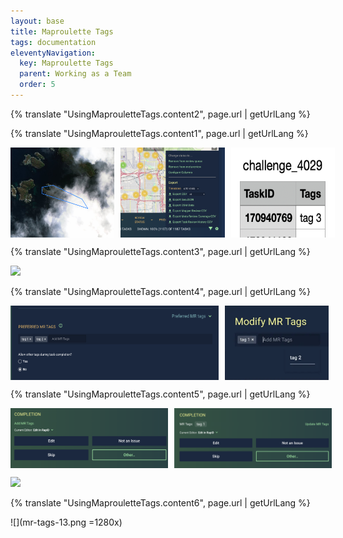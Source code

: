```yaml
---
layout: base
title: Maproulette Tags
tags: documentation
eleventyNavigation:
  key: Maproulette Tags
  parent: Working as a Team
  order: 5
---
```


{% translate "UsingMaprouletteTags.content2", page.url | getUrlLang %}

{% translate "UsingMaprouletteTags.content1", page.url | getUrlLang %}

<div style="display: flex;">
    <img src="/media/bad-imagery.png" alt="Image 1" style="width: 33%; margin-right: 10px;">
    <img src="/media/mr-tags-11.png" alt="Image 3" style="width: 33%; margin-right: 10px;">
    <img src="/media/mr-tags-10.png" alt="Image 2" style="width: 33%;">
</div>

{% translate "UsingMaprouletteTags.content3", page.url | getUrlLang %}

![](mr-tags-3.png)

{% translate "UsingMaprouletteTags.content4", page.url | getUrlLang %}

<div style="display: flex;">
    <img src="/media/mr-tags-4.png" alt="Image 4" style="width: 66%; margin-right: 10px;">
    <img src="/media/mr-tags-12.png" alt="Image 5" style="width: 33%;">
</div>

{% translate "UsingMaprouletteTags.content5", page.url | getUrlLang %}

<div style="display: flex;">
    <img src="/media/mr-tags-1.png" alt="Image 4" style="width: 50%; margin-right: 10px;">
    <img src="/media/mr-tags-6.png" alt="Image 5" style="width: 50%;">
</div>

![](mr-tags-2.png)

{% translate "UsingMaprouletteTags.content6", page.url | getUrlLang %}

![](mr-tags-13.png =1280x)



